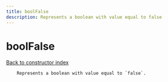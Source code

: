 ```yaml
---
title: boolFalse
description: Represents a boolean with value equal to false
---
```

# boolFalse  
[Back to constructor index](index.md)

        Represents a boolean with value equal to `false`.
